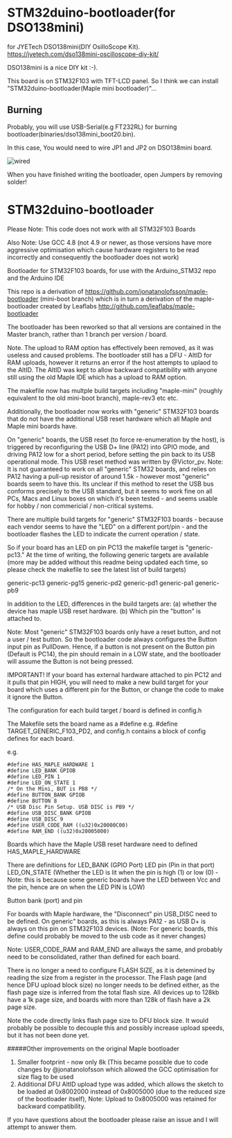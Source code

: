 # STM32duino-bootloader(for DSO138mini)

for JYETech DSO138mini(DIY OsilloScope Kit).
https://jyetech.com/dso138mini-oscilloscope-diy-kit/

DSO138mini is a nice DIY kit :-).

This board is on STM32F103 with TFT-LCD panel. So I think we can install "STM32duino-bootloader(Maple mini bootloader)"...

## Burning

Probably, you will use USB-Serial(e.g FT232RL) for burning bootloader(binaries/dso138mini_boot20.bin).

In this case, You would need to wire JP1 and JP2 on DSO138mini board.

<img src="https://1.bp.blogspot.com/-Ca6k3nvF7Sg/XgdYt0b7xqI/AAAAAAAAAjM/LAM2yJ10gDcqYWu3jB5F7dE7RabZF7gzwCLcBGAsYHQ/s320/short.jpg" title="wired">

When you have finished writing the bootloader, open Jumpers by removing solder!


# STM32duino-bootloader

Please Note: This code does not work with all STM32F103 Boards

Also Note: Use GCC 4.8 (not 4.9 or newer, as those versions have more aggressive optimisation which cause hardware registers to be read incorrectly and consequently the bootloader does not work)


Bootloader for STM32F103 boards, for use with the Arduino_STM32 repo and the Arduino IDE

This repo is a derivation of  https://github.com/jonatanolofsson/maple-bootloader (mini-boot branch) which is in turn a derivation of the maple-bootloader created by Leaflabs http://github.com/leaflabs/maple-bootloader

The bootloader has been reworked so that all versions are contained in the Master branch, rather than 1 branch per version / board.

Note.
The upload to RAM option has effectively been removed, as it was useless and caused problems.
The bootloader still has a DFU - AltID for RAM uploads, however it returns an error if the host attempts to uplaod to the AltID. The AltID was kept to allow backward compatibility with anyone still using the old Maple IDE which has a upload to RAM option.

The makefile now has multple build targets including "maple-mini" (roughly equivalent to the old mini-boot branch), maple-rev3 etc etc.

Additionally, the bootloader now works with "generic" STM32F103 boards that do not have the additional USB reset hardware which all Maple and Maple mini boards have.

On "generic" boards, the USB reset (to force re-enumeration by the host), is triggered by reconfiguring the USB D+ line (PA12) into GPIO mode, and driving PA12 low for a short period, before setting the pin back to its USB operational mode.
This USB reset method was written by @Victor_pv.
Note: It is not guaranteed to work on all "generic" STM32 boards, and relies on PA12 having a pull-up resistor of around 1.5k - however most "generic" boards seem to have this.
Its unclear if this method to reset the USB bus conforms precisely to the USB standard, but it seems to work fine on all PCs, Macs and Linux boxes on which it's been tested - and seems usable for hobby / non commericial / non-critical systems.


There are multiple build targets for "generic" STM32F103 boards - because each vendor seems to have the "LED" on a different port/pin - and the bootloader flashes the LED to indicate the current operation / state.

So if your board has an LED on pin PC13 the makefile target is "generic-pc13." At the time of writing, the following generic targets are available (more may be added without this readme being updated each time, so please check the makefile to see the latest list of build targets)

generic-pc13
generic-pg15
generic-pd2
generic-pd1
generic-pa1
generic-pb9

In addition to the LED, differences in the build targets are:
(a) whether the device has maple USB reset hardware.
(b) Which pin the "button" is attached to.

Note: Most "generic" STM32F103 boards only have a reset button, and not a user / test button. So the bootloader code always configures the Button input pin as PullDown. Hence, if a button is not present on the Button pin (Default is PC14), the pin should remain in a LOW state, and the bootloader will assume the Button is not being pressed.

IMPORTANT!
If your board has external hardware attached to pin PC12 and it pulls that pin HIGH, you will need to make a new build target for your board which uses a different pin for the Button, or change the code to make it ignore the Button.

The configuration for each build target / board is defined in config.h

The Makefile sets the board name as a #define e.g. #define TARGET_GENERIC_F103_PD2, and config.h contains a block of config defines for each board.

e.g.

```
#define HAS_MAPLE_HARDWARE 1
#define LED_BANK GPIOB
#define LED_PIN 1
#define LED_ON_STATE 1
/* On the Mini, BUT is PB8 */
#define BUTTON_BANK GPIOB
#define BUTTON 8
/* USB Disc Pin Setup. USB DISC is PB9 */
#define USB_DISC_BANK GPIOB
#define USB_DISC 9
#define USER_CODE_RAM ((u32)0x20000C00)
#define RAM_END ((u32)0x20005000)
```

Boards which have the Maple USB reset hardware need to defined HAS_MAPLE_HARDWARE

There are definitions for LED_BANK (GPIO Port)
LED pin (Pin in that port)
LED_ON_STATE (Whether the LED is lit when the pin is high (1) or low (0) - Note: this is because some generic boards have the LED between Vcc and the pin, hence are on when the LED PIN is LOW)

Button bank (port) and pin

For boards with Maple hardware, the "Disconnect" pin USB_DISC need to be defined.
On generic" boards, as this is always PA12 - as USB D+ is always on this pin on STM32F103 devices.
(Note: For generic boards, this define could probably be moved to the usb code as it never changes)

Note:
USER_CODE_RAM and RAM_END are allways the same, and probably need to be consolidated, rather than defined for each board.

There is no longer a need to configure FLASH SIZE, as it is detemined by reading the size from a register in the processor.
The Flash page (and hence DFU upload block size) no longer needs to be defined either, as the flash page size is inferred from the total flash size. All devices up to 128kb have a 1k page size, and boards with more than 128k of flash have a 2k page size.

Note the code directly links flash page size to DFU block size. It would probably be possible to decouple this and possibly increase upload speeds, but it has not been done yet.


#####Other improvements on the original Maple bootloader

1. Smaller footprint - now only 8k (This became possible due to code changes by @jonatanolofsson which allowed the GCC optimisation for size flag to be used
2. Additional DFU AltID upload type was added, which allows the sketch to be loaded at 0x8002000 instead of 0x8005000 (due to the reduced size of the bootloader itself),
Note: Upload to 0x8005000 was retained for backward compatibility.


If you have questions about the bootloader please raise an issue and I will attempt to answer them.




